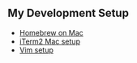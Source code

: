 ## My Development Setup

- [Homebrew on Mac]()
- [iTerm2 Mac setup](https://github.com/rong118/dev_setup/blob/master/iTerm2_setup/iTerm2_setup.md)
- [Vim setup]()